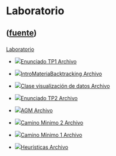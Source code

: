# Laboratorio
([fuente](https://campus.exactas.uba.ar/course/view.php?id=992&section=6))
---
###
[Laboratorio](https://campus.exactas.uba.ar/course/view.php?id=992&section=6)

  - [![ ](https://campus.exactas.uba.ar/theme/image.php/aardvark/core/1524752928/f/pdf-24)Enunciado TP1 Archivo](https://campus.exactas.uba.ar/mod/resource/view.php?id=60069)

  - [![ ](https://campus.exactas.uba.ar/theme/image.php/aardvark/core/1524752928/f/archive-24)IntroMateriaBacktracking Archivo](https://campus.exactas.uba.ar/mod/resource/view.php?id=60074)

  - [![ ](https://campus.exactas.uba.ar/theme/image.php/aardvark/core/1524752928/f/archive-24)Clase visualización de datos Archivo](https://campus.exactas.uba.ar/mod/resource/view.php?id=60588)

  - [![ ](https://campus.exactas.uba.ar/theme/image.php/aardvark/core/1524752928/f/pdf-24)Enunciado TP2 Archivo](https://campus.exactas.uba.ar/mod/resource/view.php?id=61920)

  - [![ ](https://campus.exactas.uba.ar/theme/image.php/aardvark/core/1524752928/f/archive-24)AGM Archivo](https://campus.exactas.uba.ar/mod/resource/view.php?id=62319)

  - [![ ](https://campus.exactas.uba.ar/theme/image.php/aardvark/core/1524752928/f/archive-24)Camino Minimo 2 Archivo](https://campus.exactas.uba.ar/mod/resource/view.php?id=62320)

  - [![ ](https://campus.exactas.uba.ar/theme/image.php/aardvark/core/1524752928/f/archive-24)Camino Mínimo 1 Archivo](https://campus.exactas.uba.ar/mod/resource/view.php?id=62486)

  - [![ ](https://campus.exactas.uba.ar/theme/image.php/aardvark/core/1524752928/f/archive-24)Heurísticas Archivo](https://campus.exactas.uba.ar/mod/resource/view.php?id=62590)

